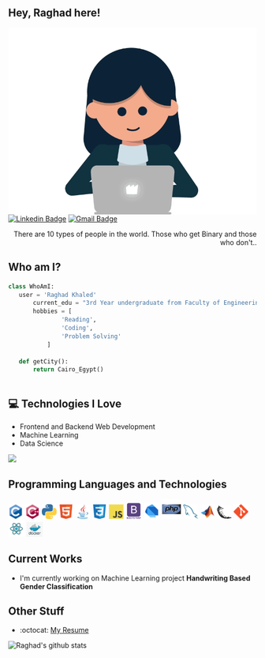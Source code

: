 ## Hey, Raghad here!

<p>
<img src = 'https://github.com/Raghad-Khaled/Raghad-Khaled/blob/master/images/raghad.gif' alt = 'Raghad' align='right'/>
</p>

[![Linkedin Badge](https://img.shields.io/badge/-RaghadKhaled-blue?style=flat-square&logo=Linkedin&logoColor=white&link=https://www.linkedin.com/in/Raghad-Khaled)](https://www.linkedin.com/in/Raghad-Khaled) [![Gmail Badge](https://img.shields.io/badge/-raghad200059@gmail.com-c14438?style=flat-square&logo=Gmail&logoColor=white&link=mailto:raghad200059@gmail.com)](mailto:raghad200059@gmail.com)

<div style="text-align: right">There are 10 types of people in the world. Those who get Binary and those who don't.. </div>

 ## Who am I?
 ```python
 class WhoAmI:
 	user = 'Raghad Khaled'
		current_edu = "3rd Year undergraduate from Faculty of Engineering Cairo University, Giza."
		hobbies = [
				'Reading',
				'Coding',
				'Problem Solving'
			]
	
	def getCity():
		return Cairo_Egypt()
		
 ```

## :computer: Technologies I Love

* Frontend and Backend Web Development
* Machine Learning
* Data Science

<img src = "https://github-readme-stats.vercel.app/api/top-langs/?username=Raghad-Khaled&layout=compact">

## Programming Languages and Technologies
<img src = 'https://github.com/Raghad-Khaled/Raghad-Khaled/blob/master/images/c-original.svg' width='30'/>
<img src = 'https://github.com/Raghad-Khaled/Raghad-Khaled/blob/master/images/cpp.svg' width='30'/> 
<img src = 'https://github.com/Raghad-Khaled/Raghad-Khaled/blob/master/images/python2.png' height='30'/>
<img src = 'https://github.com/Raghad-Khaled/Raghad-Khaled/blob/master/images/html.svg' width='30'/>
<img src='https://github.com/Raghad-Khaled/Raghad-Khaled/blob/master/images/java.svg' width='30'/>
<img src = 'https://github.com/Raghad-Khaled/Raghad-Khaled/blob/master/images/css.svg' width='30'/>
<img src = 'https://github.com/Raghad-Khaled/Raghad-Khaled/blob/master/images/js.svg' width='30'/>
<img src = 'https://github.com/Raghad-Khaled/Raghad-Khaled/blob/master/images/bootstrap.svg' width='33'/> 
<img src = 'https://github.com/Raghad-Khaled/Raghad-Khaled/blob/master/images/dart.svg' width='33'/>
<img src = 'https://github.com/Raghad-Khaled/Raghad-Khaled/blob/master/images/php.svg' width='40'/>
<img src = 'https://github.com/Raghad-Khaled/Raghad-Khaled/blob/master/images/sql.svg' width='30'/> 
 <img src = 'https://github.com/Raghad-Khaled/Raghad-Khaled/blob/master/images/matlab.png' width='30'/>
 <img src = 'https://github.com/Raghad-Khaled/Raghad-Khaled/blob/master/images/flask.png' width='30'/>
 <img src = 'https://github.com/Raghad-Khaled/Raghad-Khaled/blob/master/images/git.svg' width='30'/>
 <img src = 'https://github.com/Raghad-Khaled/Raghad-Khaled/blob/master/images/react.svg' width='33'/>
 <img src = 'https://github.com/Raghad-Khaled/Raghad-Khaled/blob/master/images/docker.png' width='33'/>
 

 
## Current Works
 * I'm currently working on Machine Learning project **Handwriting Based Gender Classification**
 
## Other Stuff
  - :octocat: [My Resume](https://drive.google.com/file/d/1nLWrgPqiO4Ag0H9-5VQ19li-f-6PYVx9/view?usp=sharing)

![Raghad's github stats](https://github-readme-stats.vercel.app/api?username=Raghad-Khaled&show_icons=true&hide=[%22issues%22])
 
 